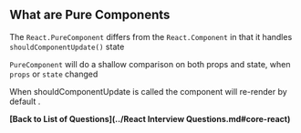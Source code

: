 ## What are Pure Components

The `React.PureComponent` differs from the `React.Component` in that it handles `shouldComponentUpdate()` state

`PureComponent` will do a shallow comparison on both props and state, when `props` or `state` changed

When shouldComponentUpdate is called the component will re-render by default  .

**[Back to List of Questions](../React Interview Questions.md#core-react)**
